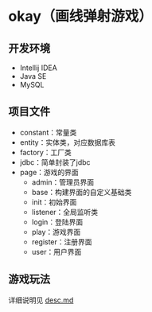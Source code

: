 # okay（画线弹射游戏）
## 开发环境
- Intellij IDEA
- Java SE
- MySQL

## 项目文件
- constant：常量类
- entity：实体类，对应数据库表
- factory：工厂类
- jdbc：简单封装了jdbc
- page：游戏的界面
    - admin：管理员界面
    - base：构建界面的自定义基础类
    - init：初始界面
    - listener：全局监听类
    - login：登陆界面
    - play：游戏界面
    - register：注册界面
    - user：用户界面

## 游戏玩法
详细说明见 [desc.md](https://github.com/xuyj1111/game/blob/master/okay/src/main/resources/file/desc.md)
